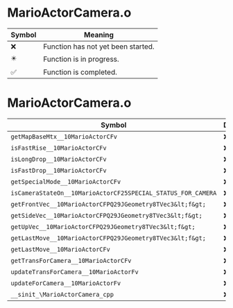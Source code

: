 # MarioActorCamera.o
| Symbol | Meaning 
| ------------- | ------------- 
| :x: | Function has not yet been started. 
| :eight_pointed_black_star: | Function is in progress. 
| :white_check_mark: | Function is completed. 


# MarioActorCamera.o
| Symbol | Decompiled? |
| ------------- | ------------- |
| `getMapBaseMtx__10MarioActorCFv` | :x: |
| `isFastRise__10MarioActorCFv` | :x: |
| `isLongDrop__10MarioActorCFv` | :x: |
| `isFastDrop__10MarioActorCFv` | :x: |
| `getSpecialMode__10MarioActorCFv` | :x: |
| `isCameraStateOn__10MarioActorCF25SPECIAL_STATUS_FOR_CAMERA` | :x: |
| `getFrontVec__10MarioActorCFPQ29JGeometry8TVec3&lt;f&gt;` | :x: |
| `getSideVec__10MarioActorCFPQ29JGeometry8TVec3&lt;f&gt;` | :x: |
| `getUpVec__10MarioActorCFPQ29JGeometry8TVec3&lt;f&gt;` | :x: |
| `getLastMove__10MarioActorCFPQ29JGeometry8TVec3&lt;f&gt;` | :x: |
| `getLastMove__10MarioActorCFv` | :x: |
| `getTransForCamera__10MarioActorCFv` | :x: |
| `updateTransForCamera__10MarioActorFv` | :x: |
| `updateForCamera__10MarioActorFv` | :x: |
| `__sinit_\MarioActorCamera_cpp` | :x: |
